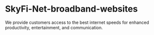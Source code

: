 # SkyFi-Net-broadband-websites
We provide customers access to the best internet speeds for enhanced productivity, entertainment, and communication.

